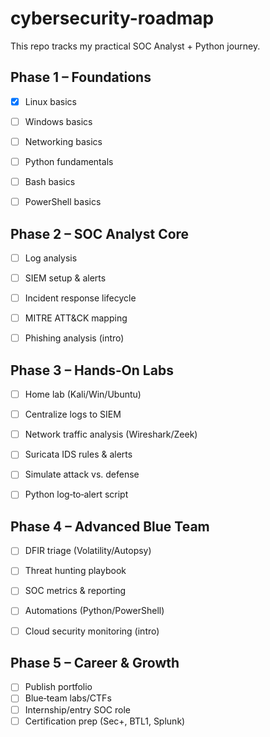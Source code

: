 # cybersecurity-roadmap



This repo tracks my practical SOC Analyst + Python journey.


## Phase 1 – Foundations
- [x] Linux basics
- [ ] Windows basics
- [ ] Networking basics
- [ ] Python fundamentals
- [ ] Bash basics
- [ ] PowerShell basics


## Phase 2 – SOC Analyst Core
- [ ] Log analysis
- [ ] SIEM setup & alerts
- [ ] Incident response lifecycle
- [ ] MITRE ATT&CK mapping
- [ ] Phishing analysis (intro)


## Phase 3 – Hands‑On Labs
- [ ] Home lab (Kali/Win/Ubuntu)
- [ ] Centralize logs to SIEM
- [ ] Network traffic analysis (Wireshark/Zeek)
- [ ] Suricata IDS rules & alerts
- [ ] Simulate attack vs. defense
- [ ] Python log‑to‑alert script


## Phase 4 – Advanced Blue Team
- [ ] DFIR triage (Volatility/Autopsy)
- [ ] Threat hunting playbook
- [ ] SOC metrics & reporting
- [ ] Automations (Python/PowerShell)
- [ ] Cloud security monitoring (intro)


## Phase 5 – Career & Growth
- [ ] Publish portfolio
- [ ] Blue‑team labs/CTFs
- [ ] Internship/entry SOC role
- [ ] Certification prep (Sec+, BTL1, Splunk)
